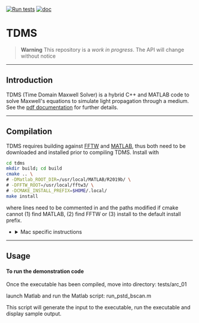 [![Run tests](https://github.com/UCL/TDMS/actions/workflows/tests.yml/badge.svg?branch=main)](https://github.com/UCL/TDMS/actions/workflows/tests.yml)
[![doc](https://img.shields.io/badge/PDF-latest-orange.svg?style=flat)](https://github.com/UCL/TDMS/blob/gh-doc/masterdoc.pdf)
# TDMS

> **Warning**
> This repository is a _work in progress_. The API will change without notice

***
## Introduction

TDMS (Time Domain Maxwell Solver) is a hybrid C++ and MATLAB code to solve 
Maxwell's equations to simulate light propagation through a medium. See the 
[pdf documentation](https://github.com/UCL/TDMS/blob/gh-doc/masterdoc.pdf) for
further details.


***
## Compilation

TDMS requires building against [FFTW](https://www.fftw.org/) and 
[MATLAB](https://www.mathworks.com/products/matlab.html), thus both need to be
downloaded and installed prior to compiling TDMS. Install with

```bash
cd tdms
mkdir build; cd build
cmake .. \
# -DMatlab_ROOT_DIR=/usr/local/MATLAB/R2019b/ \
# -DFFTW_ROOT=/usr/local/fftw3/ \
# -DCMAKE_INSTALL_PREFIX=$HOME/.local/
make install
```
where lines need to be commented in and the paths modified if cmake cannot 
(1) find MATLAB, (2) find FFTW or (3) install to the default install prefix.

- <details>
    <summary>Mac specific instructions</summary>

    To compile on a Mac an x86 compiler with libraries for OpenMP are required,
    which can be installed using [brew](https://brew.sh/) with `brew install llvm` 
    then (optionally) set the following cmake arguments

    ```
    -DCMAKE_CXX_COMPILER=/Users/username/.local/homebrew/opt/llvm/bin/clang++
    -DOMP_ROOT=/Users/username/.local/homebrew/opt/llvm/
    -DCXX_ROOT=/Users/username/.local/homebrew/opt/llvm
    ```
  
    On an ARM Mac install the x86 version of brew with
    ```bash
    arch -x86_64 zsh  
    arch -x86_64 /bin/bash -c "$(curl -fsSL https://raw.githubusercontent.com/Homebrew/install/HEAD/install.sh)"
    arch -x86_64 /usr/local/bin/brew install llvm
    ```
</details>


***
## Usage

#### To run the demonstration code

Once the executable has been compiled, move into directory:
tests/arc_01

launch Matlab and run the Matlab script:
run_pstd_bscan.m

This script will generate the input to the executable, run the
executable and display sample output.
